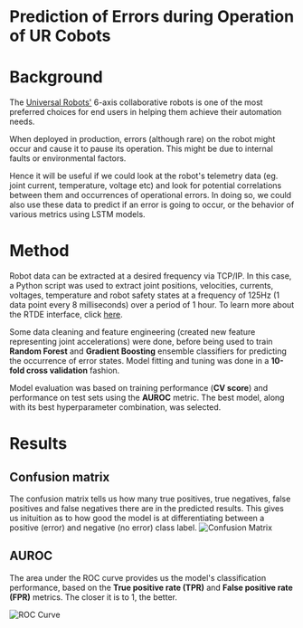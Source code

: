# Prediction of Errors during Operation of UR Cobots

# Background
The [Universal Robots'](https://www.universal-robots.com/) 6-axis collaborative robots is one of the most preferred choices for end users in helping them achieve their automation needs.

When deployed in production, errors (although rare) on the robot might occur and cause it to pause its operation. This might be due to internal faults or environmental factors.

Hence it will be useful if we could look at the robot's telemetry data (eg. joint current, temperature, voltage etc) and look for potential correlations between them and occurrences of operational errors. In doing so, we could also use these data to predict if an error is going to occur, or the behavior of various metrics using LSTM models.

# Method
Robot data can be extracted at a desired frequency via TCP/IP. In this case, a Python script was used to extract joint positions, velocities, currents, voltages, temperature and robot safety states at a frequency of 125Hz (1 data point every 8 milliseconds) over a period of 1 hour.  To learn more about the RTDE interface, click [here](https://www.universal-robots.com/how-tos-and-faqs/how-to/ur-how-tos/real-time-data-exchange-rtde-guide-22229/). 

Some data cleaning and feature engineering (created new feature representing joint accelerations) were done, before being used to train **Random Forest** and **Gradient Boosting** ensemble classifiers for predicting the occurrence of error states. Model fitting and tuning was done in a **10-fold cross validation** fashion. 

Model evaluation was based on training performance (**CV score**) and performance on test sets using the **AUROC** metric. The best model, along with its best hyperparameter combination, was selected.

# Results
## Confusion matrix
The confusion matrix tells us how many true positives, true negatives, false positives and false negatives there are in the predicted results. This gives us inituition as to how good the model is at differentiating between a positive (error) and negative (no error) class label.
![Confusion Matrix]()

## AUROC
The area under the ROC curve provides us the model's classification performance, based on the **True positive rate (TPR)** and **False positive rate (FPR)** metrics. The closer it is to 1, the better.

![ROC Curve]()






